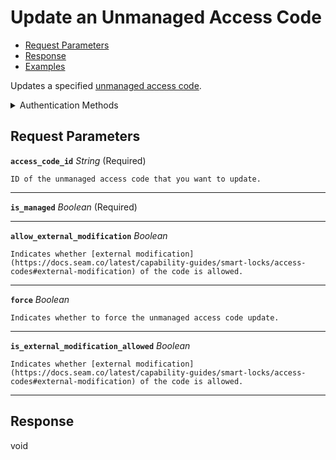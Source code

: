 # Update an Unmanaged Access Code

- [Request Parameters](./#request-parameters)
- [Response](./#response)
- [Examples](./#examples)

Updates a specified [unmanaged access code](https://docs.seam.co/latest/capability-guides/smart-locks/access-codes/migrating-existing-access-codes).


<details>

<summary>Authentication Methods</summary>

- API key
- Client session token
- Personal access token
  <br>Must also include the `seam-workspace` header in the request.

To learn more, see [Authentication](https://docs.seam.co/latest/api/authentication).
</details>

## Request Parameters

**`access_code_id`** *String* (Required)

````
ID of the unmanaged access code that you want to update.
````

---

**`is_managed`** *Boolean* (Required)

---

**`allow_external_modification`** *Boolean*

````
Indicates whether [external modification](https://docs.seam.co/latest/capability-guides/smart-locks/access-codes#external-modification) of the code is allowed.
````

---

**`force`** *Boolean*

````
Indicates whether to force the unmanaged access code update.
````

---

**`is_external_modification_allowed`** *Boolean*

````
Indicates whether [external modification](https://docs.seam.co/latest/capability-guides/smart-locks/access-codes#external-modification) of the code is allowed.
````

---


## Response

void

